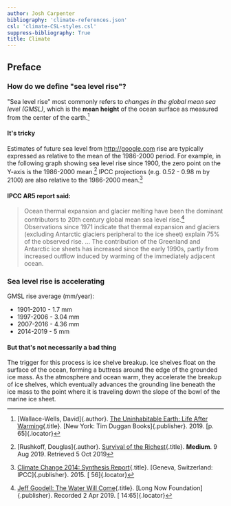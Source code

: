 ```yaml
---
author: Josh Carpenter
bibliography: 'climate-references.json'
csl: 'climate-CSL-styles.csl'
suppress-bibliography: True
title: Climate
---
```


## Preface

### How do we define "sea level rise"?

"Sea level rise" most commonly refers to *changes in the global mean sea level (GMSL)*, which is the **mean height** of the ocean surface as measured from the center of the earth.[^1]

#### It's tricky

Estimates of future sea level from <http://google.com> rise are typically expressed as relative to the mean of the 1986-2000 period. For example, in the following graph showing sea level rise since 1900, the zero point on the Y-axis is the 1986-2000 mean.[^2] IPCC projections (e.g. 0.52 - 0.98 m by 2100) are also relative to the 1986-2000 mean.[^3]

#### IPCC AR5 report said:

> Ocean thermal expansion and glacier melting have been the dominant contributors to 20th century global mean sea level rise.[^4] Observations since 1971 indicate that thermal expansion and glaciers (excluding Antarctic glaciers peripheral to the ice sheet) explain 75% of the observed rise. ... The contribution of the Greenland and Antarctic ice sheets has increased since the early 1990s, partly from increased outflow induced by warming of the immediately adjacent ocean.

### Sea level rise is accelerating

GMSL rise average (mm/year):

-   1901-2010 - 1.7 mm
-   1997-2006 - 3.04 mm
-   2007-2016 - 4.36 mm
-   2014-2019 - 5 mm

#### But that's not necessarily a bad thing

The trigger for this process is ice shelve breakup. Ice shelves float on the surface of the ocean, forming a buttress around the edge of the grounded ice mass. As the atmosphere and ocean warm, they accelerate the breakup of ice shelves, which eventually advances the grounding line beneath the ice mass to the point where it is traveling down the slope of the bowl of the marine ice sheet.

[^1]: [Wallace-Wells, David]{.author}. [The Uninhabitable Earth: Life After Warming](<https://en.wikipedia.org/wiki/The_Uninhabitable_Earth_(book)>){.title}. [New York: Tim Duggan Books]{.publisher}. 2019. [p. 65]{.locator}

[^2]: [Rushkoff, Douglas]{.author}. [Survival of the Richest](<https://onezero.medium.com/survival-of-the-richest-9ef6cddd0cc1>){.title}. **Medium**. 9 Aug 2019. Retrieved 5 Oct 2019

[^3]: [Climate Change 2014: Synthesis Report](<https://www.ipcc.ch/report/ar5/syr/>){.title}. [Geneva, Switzerland: IPCC]{.publisher}. 2015. [ 56]{.locator}

[^4]: [Jeff Goodell: The Water Will Come](<http://longnow.org/seminars/02019/apr/02/water-will-come/>){.title}. [Long Now Foundation]{.publisher}. Recorded 2 Apr 2019. [ 14:65]{.locator}
